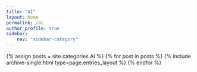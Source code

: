 ```yaml
---
title: "AI"
layout: home
permalink: /ai
author_profile: true
sidebar:
    nav: "sidebar-category"
---
```


{% assign posts = site.categories.AI %}
{% for post in posts %} {% include archive-single.html type=page.entries_layout %} {% endfor %}
